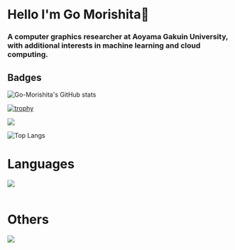 # Hello I'm Go Morishita👋
### A computer graphics researcher at Aoyama Gakuin University, with additional interests in machine learning and cloud computing.

## Badges

![Go-Morishita's GitHub stats](https://github-readme-stats.vercel.app/api?username=Go-Morishita&show_icons=true&theme=jolly)

[![trophy](https://github-profile-trophy.vercel.app/?username=Go-Morishita&theme=dracula)](https://github.com/ryo-ma/github-profile-trophy)

![](http://github-profile-summary-cards.vercel.app/api/cards/profile-details?username=Go-Morishita&theme=jolly)

![Top Langs](https://github-readme-stats.vercel.app/api/top-langs/?username=Go-Morishita&layout=compact&theme=jolly)


# Languages

<img src="https://skillicons.dev/icons?i=react,vite,bootstrap,vercel,html,css,js,typescript,c,java" /> <br /><br />
  
# Others

<img src="https://skillicons.dev/icons?i=next,firebase,python" /> <br /><br />
